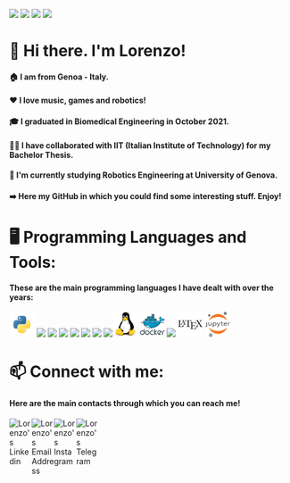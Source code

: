 
<img src="https://media.giphy.com/media/GQlUu7wLzZ7iGNhzQJ/giphy.gif" height=160> <img src="https://media.giphy.com/media/VWJFiiqhF6y81Mi65d/giphy.gif" height=160> <img src="https://media.giphy.com/media/cmynLaTS96DsFxANaH/giphy.gif" height=160> <img src="https://media.giphy.com/media/5I7xML0oZ7DMrAXCtu/giphy.gif" height=160> 

# 👋 Hi there. I'm Lorenzo! 
#### 🏠 I am from Genoa - Italy.
#### ❤️ I love music, games and robotics!
#### 🎓 I graduated in Biomedical Engineering in October 2021.
#### 👨‍💻 I have collaborated with IIT (Italian Institute of Technology) for my Bachelor Thesis. 
#### 🤖 I'm currently studying Robotics Engineering at University of Genova. 
#### ➡️ Here my GitHub in which you could find some interesting stuff. Enjoy!

# 🖥️ Programming Languages and Tools:

#### These are the main programming languages I have dealt with over the years:

<img height="45" src="https://raw.githubusercontent.com/github/explore/80688e429a7d4ef2fca1e82350fe8e3517d3494d/topics/python/python.png"> <img height="45" src="https://img.icons8.com/color/452/c-programming.png"> <img height="45" src="https://upload.wikimedia.org/wikipedia/commons/1/18/ISO_C%2B%2B_Logo.svg"> <img height="45" src="https://seeklogo.com/images/C/c-sharp-c-logo-02F17714BA-seeklogo.com.png"> <img height="45" src="https://upload.wikimedia.org/wikipedia/commons/2/21/Matlab_Logo.png"> <img height="45" src="https://upload.wikimedia.org/wikipedia/commons/4/4b/Bash_Logo_Colored.svg"> <img height="45" src="https://cdn.icon-icons.com/icons2/2107/PNG/512/file_type_pddl_plan_icon_130275.png"> <img height="28" src="https://upload.wikimedia.org/wikipedia/commons/b/bb/Ros_logo.svg"><img height="45" src="https://raw.githubusercontent.com/devicons/devicon/master/icons/linux/linux-original.svg"> <img height="45" src="https://raw.githubusercontent.com/devicons/devicon/master/icons/docker/docker-original-wordmark.svg"> <img height="45" src="https://www.vectorlogo.zone/logos/git-scm/git-scm-icon.svg"> <img height="45" src="https://raw.githubusercontent.com/devicons/devicon/master/icons/latex/latex-original.svg"> <img height="45" src="https://github.com/devicons/devicon/blob/master/icons/jupyter/jupyter-original-wordmark.svg">

# 📫 Connect with me:

#### Here are the main contacts through which you can reach me!
   </a>
   <a href="https://www.linkedin.com/in/lorenzo-benedetti-1b1114228/">
   <img align="left" alt="Lorenzo's Linkedin" width="40px" src="https://cdn-icons-png.flaticon.com/512/174/174857.png" />
   </a>

   </a>
   <a href="mailto:lorebene@live.it">
   <img align="left" alt="Lorenzo's Email Address" width="40px" src="https://www.pngkit.com/png/full/84-841048_envelop-email-icon-email-icon-png-red.png" />
   </a>
   
   </a>
   <a href="https://www.instagram.com/lorebenedetti_/">
   <img align="left" alt="Lorenzo's Instagram" width="40px" src="https://upload.wikimedia.org/wikipedia/commons/a/a5/Instagram_icon.png" />
   </a>
    
   </a>
   <a href="https://t.me/LoreBene99">
   <img align="left" alt="Lorenzo's Telegram" width="40px" src="https://upload.wikimedia.org/wikipedia/commons/8/82/Telegram_logo.svg" />
   </a>
  
<!--
**LoreBene99/LoreBene99** is a ✨ _special_ ✨ repository because its `README.md` (this file) appears on your GitHub profile.

Here are some ideas to get you started:

- 🔭 I’m currently working on ...
- 🌱 I’m currently learning ...
- 👯 I’m looking to collaborate on ...
- 🤔 I’m looking for help with ...
- 💬 Ask me about ...
- 📫 How to reach me: ...
- 😄 Pronouns: ...
- ⚡ Fun fact: ...
-->
